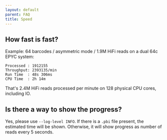```yaml
---
layout: default
parent: FAQ
title: Speed
---
```


## How fast is fast?
Example: 64 barcodes / asymmetric mode / 1.9M HiFi reads on a dual 64c EPYC system:

    Processed : 1912155
    Throughput: 2393135/min
    Run Time  : 48s 306ms
    CPU Time  : 2h 14m

That's 2.4M HiFi reads processed per minute on 128 physical CPU cores, including
IO.

## Is there a way to show the progress?
Yes, please use `--log-level INFO`. If there is a `.pbi` file present, the
estimated time will be shown. Otherwise, it will show progress as number of
reads every 5 seconds.


